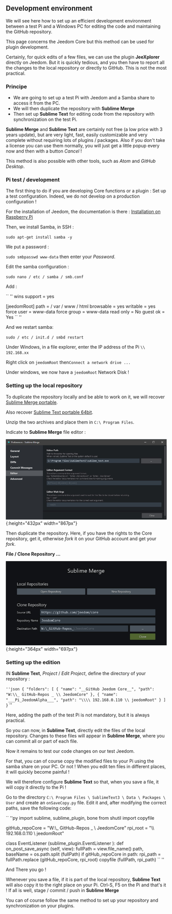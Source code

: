 ## Development environment

We will see here how to set up an efficient development environment between a test Pi and a Windows PC for editing the code and maintaining the GitHub repository.

This page concerns the Jeedom Core but this method can be used for plugin development.

Certainly, for quick edits of a few files, we can use the plugin **JeeXplorer** directly on Jeedom. But it is quickly tedious, and you then have to report all the changes to the local repository or directly to GitHub. This is not the most practical.

### Principe

- We are going to set up a test Pi with Jeedom and a Samba share to access it from the PC.
- We will then duplicate the repository with **Sublime Merge**
- Then set up **Sublime Text** for editing code from the repository with synchronization on the test Pi.

**Sublime Merge** and **Sublime Text** are certainly not free (a low price with 3 years update), but are very light, fast, easily customizable and very complete without requiring lots of plugins / packages. Also if you don't take a license you can use them normally, you will just get a little popup every now and then with a button *Cancel* !

This method is also possible with other tools, such as *Atom* and *GitHub Desktop*.

### Pi test / development

The first thing to do if you are developing Core functions or a plugin : Set up a test configuration. Indeed, we do not develop on a production configuration !

For the installation of Jeedom, the documentation is there : [Installation on Raspberry Pi](https://doc.jeedom.com/en_US/installation/rpi)

Then, we install Samba, in SSH :

`sudo apt-get install samba -y`

We put a password :

`sudo smbpasswd www-data` then enter your *Password*.

Edit the samba configuration :

`sudo nano / etc / samba / smb.conf`

Add :

`` ''
wins support = yes

[jeedomRoot]
path = / var / www / html
browsable = yes
writable = yes
force user = www-data
force group = www-data
read only = No
guest ok = Yes
`` ''

And we restart samba:

`sudo / etc / init.d / smbd restart`

Under Windows, in a file explorer, enter the IP address of the Pi `\\ 192.168.xx`

Right click on `jeedomRoot` then` Connect a network drive ... `

Under windows, we now have a `jeedomRoot` Network Disk !


### Setting up the local repository

To duplicate the repository locally and be able to work on it, we will recover [Sublime Merge portable](https://www.sublimemerge.com/download).

Also recover [Sublime Text portable 64bit](https://www.sublimetext.com/3).

Unzip the two archives and place them in `C:\ Program Files`.

Indicate to **Sublime Merge** file editor :

![Editeur](images/sbm_settings1.jpg){:height="432px" width="867px"}

Then duplicate the repository. Here, if you have the rights to the Core repository, get it, otherwise *fork* it on your GitHub account and get your *fork*.

**File / Clone Repository ...**

![Clone Repository](images/sbm_clonerepo.jpg){:height="364px" width="697px"}


### Setting up the edition

IN **Sublime Text**, *Project* / *Edit Project*, define the directory of your repository :

`` ''json
{
  "folders":
  [
    {
      "name": "__GitHub Jeedom Core__",
      "path": "W:\\_ GitHub-Repos _ \\ JeedomCore"
    },
    {
      "name": "___Pi_JeedomAlpha___",
      "path": "\\\\ 192.168.0.110 \\ jeedomRoot"
    }
  ]
}
`` ''

Here, adding the path of the test Pi is not mandatory, but it is always practical.


So you can now, in **Sublime Text**, directly edit the files of the local repository. Changes to these files will appear in **Sublime Merge**, where you can commit all or part of each file.

Now it remains to test our code changes on our test Jeedom.

For that, you can of course copy the modified files to your Pi using the samba share on your PC. Or not ! When you edit ten files in different places, it will quickly become painful !

We will therefore configure **Sublime Text** so that, when you save a file, it will copy it directly to the Pi !

Go to the directory `C:\ Program Files \ SublimeText3 \ Data \ Packages \ User` and create an `onSaveCopy.py` file. Edit it and, after modifying the correct paths, save the following code:

`` ''py
import sublime, sublime_plugin, bone
from shutil import copyfile

gitHub_repoCore = "W:\\_ GitHub-Repos _ \\ JeedomCore"
rpi_root = "\\\\ 192.168.0.110 \\ jeedomRoot"

class EventListener (sublime_plugin.EventListener ):
  def on_post_save_async (self, view):
    fullPath = view.file_name()
    path, baseName = os.path.split (fullPath)
    if gitHub_repoCore in path:
      rpi_path = fullPath.replace (gitHub_repoCore, rpi_root)
      copyfile (fullPath, rpi_path)
`` ''

And There you go !

Whenever you save a file, if it is part of the local repository, **Sublime Text** will also copy it to the right place on your Pi. Ctrl-S, F5 on the Pi and that's it ! If all is well, stage / commit / push in **Sublime Merge**


You can of course follow the same method to set up your repository and synchronization on your plugins.